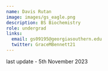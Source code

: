 ```yaml
---
name: Davis Rutan
image: images/gs_eagle.png
description: BS Biochemistry
role: undergrad
links:
  email: gs09195@georgiasouthern.edu
  twitter: GraceMBennett21
---
```


last update - 5th November 2023
